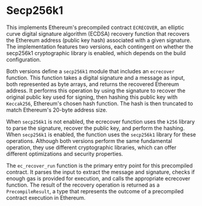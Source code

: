 # Secp256k1

This implements Ethereum's precompiled contract `ECRECOVER`, an elliptic curve digital signature algorithm (ECDSA) recovery function that recovers the Ethereum address (public key hash) associated with a given signature. The implementation features two versions, each contingent on whether the secp256k1 cryptographic library is enabled, which depends on the build configuration.

Both versions define a `secp256k1` module that includes an `ecrecover` function. This function takes a digital signature and a message as input, both represented as byte arrays, and returns the recovered Ethereum address. It performs this operation by using the signature to recover the original public key used for signing, then hashing this public key with `Keccak256`, Ethereum's chosen hash function. The hash is then truncated to match Ethereum's 20-byte address size.

When `secp256k1` is not enabled, the ecrecover function uses the `k256` library to parse the signature, recover the public key, and perform the hashing. When `secp256k1` is enabled, the function uses the `secp256k1` library for these operations. Although both versions perform the same fundamental operation, they use different cryptographic libraries, which can offer different optimizations and security properties.

The `ec_recover_run` function is the primary entry point for this precompiled contract. It parses the input to extract the message and signature, checks if enough gas is provided for execution, and calls the appropriate ecrecover function. The result of the recovery operation is returned as a `PrecompileResult`, a type that represents the outcome of a precompiled contract execution in Ethereum.
